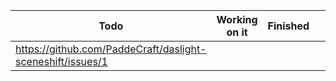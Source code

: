 | Todo | Working on it | Finished |   |   |
|------|---------------|----------|---|---|
| https://github.com/PaddeCraft/daslight-sceneshift/issues/1   |               |          |   |   |
